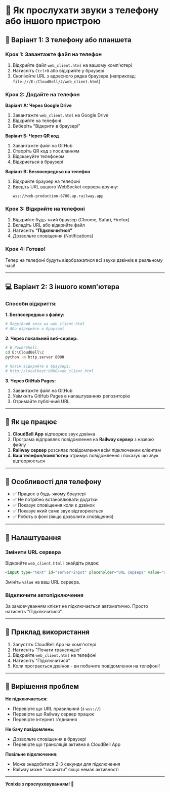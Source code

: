 # 📱 Як прослухати звуки з телефону або іншого пристрою

## 🎯 Варіант 1: З телефону або планшета

### Крок 1: Завантажте файл на телефон

1. Відкрийте файл `web_client.html` на вашому комп'ютері
2. Натисніть `Ctrl+O` або відкрийте у браузері
3. Скопіюйте URL з адресного рядка браузера (наприклад: `file:///E:/CloudBell/2/web_client.html`)

### Крок 2: Додайте на телефон

**Варіант А: Через Google Drive**
1. Завантажте `web_client.html` на Google Drive
2. Відкрийте на телефоні
3. Виберіть "Відкрити в браузері"

**Варіант Б: Через QR код**
1. Завантажте файл на GitHub
2. Створіть QR код з посиланням
3. Відскануйте телефоном
4. Відкриється в браузері

**Варіант В: Безпосередньо на телефон**
1. Відкрийте браузер на телефоні
2. Введіть URL вашого WebSocket сервера вручну:
   ```
   wss://web-production-6700.up.railway.app
   ```

### Крок 3: Відкрийте на телефоні

1. Відкрийте будь-який браузер (Chrome, Safari, Firefox)
2. Вкладіть URL або відкрийте файл
3. Натисніть **"Підключитися"**
4. Дозвольте сповіщення (Notifications)

### Крок 4: Готово!

Тепер на телефоні будуть відображатися всі звуки дзвінків в реальному часі!

---

## 💻 Варіант 2: З іншого комп'ютера

### Способи відкриття:

**1. Безпосередньо з файлу:**
```bash
# Подвійний клік на web_client.html
# Або відкрийте в браузері
```

**2. Через локальний веб-сервер:**
```bash
# В PowerShell:
cd E:\CloudBell\2
python -m http.server 8000

# Потім відкрийте в браузері:
# http://localhost:8000/web_client.html
```

**3. Через GitHub Pages:**
1. Завантажте файл на GitHub
2. Увімкніть GitHub Pages в налаштуваннях репозиторію
3. Отримайте публічний URL

---

## 🎵 Як це працює

1. **CloudBell App** відтворює звук дзвінка
2. Програма відправляє повідомлення на **Railway сервер** з назвою файлу
3. **Railway сервер** розсилає повідомлення всім підключеним клієнтам
4. **Ваш телефон/комп'ютер** отримує повідомлення і показує що звук відтворюється

---

## 📱 Особливості для телефону

- ✅ Працює в будь-якому браузері
- ✅ Не потрібно встановлювати додатки
- ✅ Показує сповіщення коли є дзвінок
- ✅ Показує який саме звук відтворюється
- ✅ Роботь в фоні (якщо дозволити сповіщення)

---

## 🔧 Налаштування

### Змінити URL сервера

Відкрийте `web_client.html` і знайдіть рядок:
```html
<input type="text" id="server-input" placeholder="URL сервера" value="wss://web-production-6700.up.railway.app">
```

Змініть `value` на ваш URL сервера.

### Відключити автопідключення

За замовчуванням клієнт не підключається автоматично. Просто натисніть "Підключитися".

---

## 🎯 Приклад використання

1. Запустіть CloudBell App на комп'ютері
2. Натисніть "Почати трансляцію"
3. Відкрийте `web_client.html` на телефоні
4. Натисніть "Підключитися"
5. Коли програється дзвінок - ви побачите повідомлення на телефоні!

---

## 🐛 Вирішення проблем

**Не підключається:**
- Перевірте що URL правильний (з `wss://`)
- Перевірте що Railway сервер працює
- Перевірте інтернет з'єднання

**Не бачу повідомлень:**
- Дозвольте сповіщення в браузері
- Перевірте що трансляція активна в CloudBell App

**Повільне підключення:**
- Може знадобитися 2-3 секунди для підключення
- Railway може "засинати" якщо немає активності

---

**Успіхів з прослуховуванням! 🎉**

